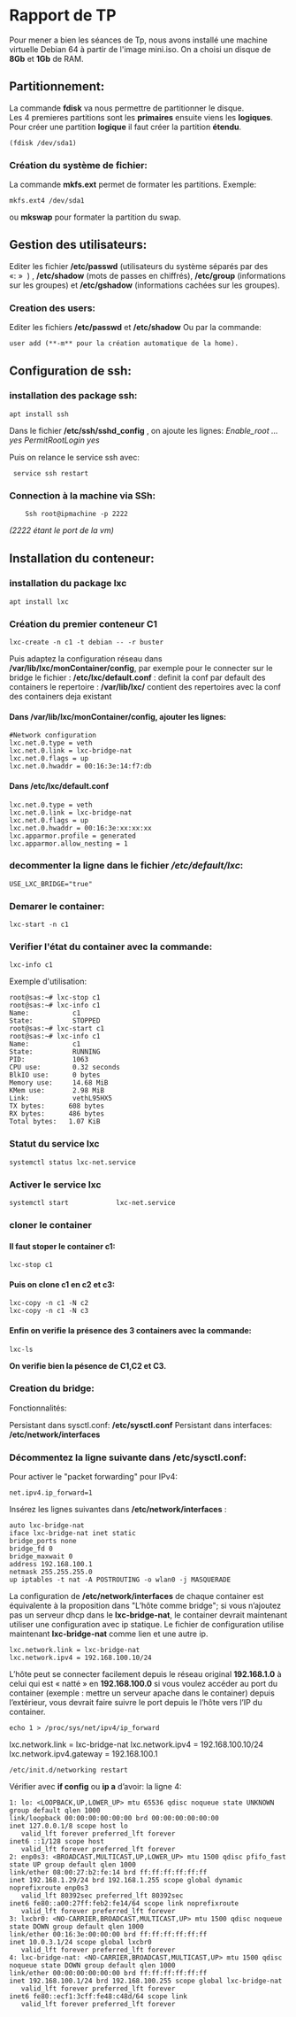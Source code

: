 # Rapport de TP

Pour mener a bien les séances de Tp, nous avons installé une machine virtuelle Debian 64 à partir de l'image mini.iso.
On a choisi un disque de **8Gb** et **1Gb** de RAM.

## Partitionnement:
La commande  **fdisk**   va nous permettre de partitionner le disque.     
Les 4 premieres partitions sont les  **primaires** ensuite viens les **logiques**.          Pour créer une partition **logique** il faut créer la partition **étendu**.
    
    (fdisk /dev/sda1)

### Création du système de fichier:
La commande **mkfs.ext** permet de formater les partitions.
Exemple: 

    mkfs.ext4 /dev/sda1 
ou **mkswap** pour formater la partition du swap.


## Gestion des utilisateurs:
Editer les fichier **/etc/passwd** (utilisateurs du système séparés par des «: »  ) , **/etc/shadow** (mots de passes en chiffrés), **/etc/group** (informations sur les groupes) et **/etc/gshadow** (informations cachées sur les groupes).

### Creation des users:       
Editer les fichiers **/etc/passwd** et **/etc/shadow**
Ou par la commande:

    user add (**-m** pour la création automatique de la home).

## Configuration de ssh:
### installation des package ssh:

    apt install ssh

Dans le fichier **/etc/ssh/sshd_config** , on ajoute les lignes:
*Enable_root ... yes
PermitRootLogin yes*

Puis on relance le service ssh avec:
    
     service ssh restart

### Connection à la machine via SSh:

        Ssh root@ipmachine -p 2222
*(2222 étant le port de la vm)*

## Installation du conteneur:
 ### installation du package lxc
    apt install lxc
### Création du premier conteneur C1
    lxc-create -n c1 -t debian -- -r buster

Puis adaptez la configuration réseau dans **/var/lib/lxc/monContainer/config**,
par exemple pour le connecter sur le bridge     le fichier : **/etc/lxc/default.conf** : definit la conf par default des containers     le repertoire : **/var/lib/lxc/** contient des repertoires avec la conf des containers deja existant

#### Dans **/var/lib/lxc/monContainer/config**, ajouter les lignes:

    #Network configuration
    lxc.net.0.type = veth   
    lxc.net.0.link = lxc-bridge-nat
    lxc.net.0.flags = up
    lxc.net.0.hwaddr = 00:16:3e:14:f7:db

#### Dans **/etc/lxc/default.conf**
    lxc.net.0.type = veth
    lxc.net.0.link = lxc-bridge-nat
    lxc.net.0.flags = up
    lxc.net.0.hwaddr = 00:16:3e:xx:xx:xx
    lxc.apparmor.profile = generated
    lxc.apparmor.allow_nesting = 1
### decommenter la ligne dans le fichier */etc/default/lxc*:
    USE_LXC_BRIDGE="true"

### Demarer le container:
    lxc-start -n c1

### Verifier l'état du container avec la commande:
    lxc-info c1

Exemple d'utilisation:

    root@sas:~# lxc-stop c1
    root@sas:~# lxc-info c1
    Name:           c1
    State:          STOPPED
    root@sas:~# lxc-start c1
    root@sas:~# lxc-info c1
    Name:           c1
    State:          RUNNING
    PID:            1063
    CPU use:        0.32 seconds
    BlkIO use:      0 bytes
    Memory use:     14.68 MiB
    KMem use:       2.98 MiB
    Link:           vethL95HX5
    TX bytes:      608 bytes
    RX bytes:      486 bytes
    Total bytes:   1.07 KiB


### Statut du service lxc
    systemctl status lxc-net.service

### Activer le service lxc
    systemctl start            lxc-net.service

### cloner le container

#### Il faut stoper le container c1:

    lxc-stop c1

#### Puis on clone c1 en c2 et c3:
    lxc-copy -n c1 -N c2
    lxc-copy -n c1 -N c3

#### Enfin on verifie la présence des 3 containers avec la commande:
    lxc-ls
**On verifie bien la pésence de C1,C2 et C3.**




### Creation du bridge:
Fonctionnalités:

Persistant dans sysctl.conf: **/etc/sysctl.conf** 
Persistant dans interfaces: **/etc/network/interfaces**
### Décommentez la ligne suivante dans **/etc/sysctl.conf**:
Pour activer le "packet forwarding" pour IPv4:

    net.ipv4.ip_forward=1
Insérez les lignes suivantes dans **/etc/network/interfaces** :

    auto lxc-bridge-nat
    iface lxc-bridge-nat inet static
    bridge_ports none
    bridge_fd 0
    bridge_maxwait 0
    address 192.168.100.1
    netmask 255.255.255.0
    up iptables -t nat -A POSTROUTING -o wlan0 -j MASQUERADE

La configuration de **/etc/network/interfaces** de chaque container est équivalente à la proposition dans "L’hôte comme bridge"; si vous n’ajoutez pas un serveur dhcp dans le **lxc-bridge-nat**, le container devrait maintenant utiliser une configuration avec ip statique. 
Le fichier de configuration utilise maintenant **lxc-bridge-nat** comme lien et une autre ip.

    lxc.network.link = lxc-bridge-nat
    lxc.network.ipv4 = 192.168.100.10/24

L’hôte peut se connecter facilement depuis le réseau original **192.168.1.0** à celui qui est « natté » en **192.168.100.0**
si vous voulez accéder au port du container (exemple : mettre un serveur apache dans le container) depuis l’extérieur, vous devrait faire suivre le port depuis le l’hôte vers l’IP du container.

    echo 1 > /proc/sys/net/ipv4/ip_forward


lxc.network.link = lxc-bridge-nat
lxc.network.ipv4 = 192.168.100.10/24
lxc.network.ipv4.gateway = 192.168.100.1


    /etc/init.d/networking restart

Vérifier avec **if config** ou **ip a** d’avoir: la ligne 4:

    1: lo: <LOOPBACK,UP,LOWER_UP> mtu 65536 qdisc noqueue state UNKNOWN group default qlen 1000
    link/loopback 00:00:00:00:00:00 brd 00:00:00:00:00:00
    inet 127.0.0.1/8 scope host lo
       valid_lft forever preferred_lft forever
    inet6 ::1/128 scope host 
       valid_lft forever preferred_lft forever
    2: enp0s3: <BROADCAST,MULTICAST,UP,LOWER_UP> mtu 1500 qdisc pfifo_fast state UP group default qlen 1000
    link/ether 08:00:27:b2:fe:14 brd ff:ff:ff:ff:ff:ff
    inet 192.168.1.29/24 brd 192.168.1.255 scope global dynamic noprefixroute enp0s3
       valid_lft 80392sec preferred_lft 80392sec
    inet6 fe80::a00:27ff:feb2:fe14/64 scope link noprefixroute 
       valid_lft forever preferred_lft forever
    3: lxcbr0: <NO-CARRIER,BROADCAST,MULTICAST,UP> mtu 1500 qdisc noqueue state DOWN group default qlen 1000
    link/ether 00:16:3e:00:00:00 brd ff:ff:ff:ff:ff:ff
    inet 10.0.3.1/24 scope global lxcbr0
       valid_lft forever preferred_lft forever
    4: lxc-bridge-nat: <NO-CARRIER,BROADCAST,MULTICAST,UP> mtu 1500 qdisc noqueue state DOWN group default qlen 1000
    link/ether 00:00:00:00:00:00 brd ff:ff:ff:ff:ff:ff
    inet 192.168.100.1/24 brd 192.168.100.255 scope global lxc-bridge-nat
       valid_lft forever preferred_lft forever
    inet6 fe80::ecf1:3cff:fe48:c48d/64 scope link 
       valid_lft forever preferred_lft forever
